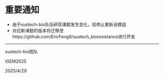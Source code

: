 # 重要通知
* 由于sustech-bio队伍研究课题发生变化，现停止更新该模组
* 对应新课题的版本将迁移至https://github.com/EricFeng9/sustech_bioresistance进行开发

---
sustech-bio团队

IGEM2025

2025/4/29
